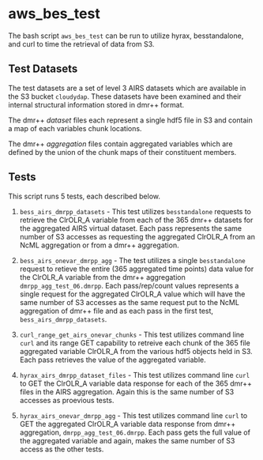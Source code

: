 # aws_bes_test
The bash script `aws_bes_test` can be run to utilize hyrax, besstandalone, and 
curl to time the retrieval of data from S3.


## Test Datasets
The test datasets are a set of level 3 AIRS datasets which are available in the
 S3 bucket `cloudydap`. These datasets have been examined and their internal
 structural information stored in dmr++ format. 
 
 The dmr++ _dataset_ files each represent a single hdf5 file in S3 and contain 
 a map of each variables chunk locations. 
 
 
 The dmr++ _aggregation_ files contain aggregated variables which are defined by 
 the union of the chunk maps of their constituent members. 

## Tests
This script runs 5 tests, each described below.

1. `bess_airs_dmrpp_datasets` - This test utilizes `besstandalone` requests to 
retrieve the ClrOLR_A variable from each of the 365 dmr++ datasets for the 
aggregated AIRS virtual dataset. Each pass represents the same number of S3 
accesses as requesting the aggregated ClrOLR_A from an NcML aggregation or from 
a dmr++ aggregation.

1. `bess_airs_onevar_dmrpp_agg` - The test utilizes a single `besstandalone` 
request to retieve the entire (365 aggregated time points) data value for the 
ClrOLR_A variable from the dmr++ aggregation `dmrpp_agg_test_06.dmrpp`. Each 
pass/rep/count values represents a single request for the aggregated ClrOLR_A 
value which will have the same number of S3 accesses as the same request put to 
the NcML aggregation of dmr++ file and as each pass in the first test, 
`bess_airs_dmrpp_datasets`. 

1. `curl_range_get_airs_onevar_chunks` - This test utilizes command line `curl` 
and its range GET capability to retreive each chunk of the 365 file aggregated 
variable ClrOLR_A from the various hdf5 objects held in S3. Each pass retrieves 
the value of the aggregated variable.

1. `hyrax_airs_dmrpp_dataset_files` - This test utilizes command line `curl` to 
GET the ClrOLR_A variable data response for each of the 365 dmr++ files in the 
AIRS aggregation. Again this is the same number of S3 accesses as proevious tests.

1. `hyrax_airs_onevar_dmrpp_agg` - This test utilizes command line `curl` to GET 
the aggregated ClrOLR_A variable data response from dmr++ aggregation, 
`dmrpp_agg_test_06.dmrpp`. Each pass gets the full value of the aggregated 
variable and again, makes the same number of S3 access as the other tests.
